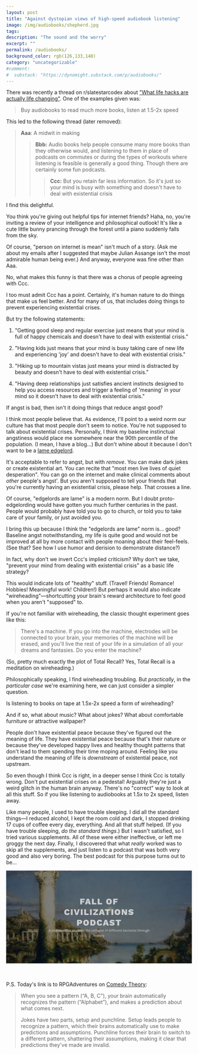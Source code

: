 ```yaml
---
layout: post
title: "Against dystopian views of high-speed audiobook listening"
image: /img/audiobooks/shepherd.jpg
tags: 
description: "The sound and the worry" 
excerpt: ""
permalink: /audiobooks/
background_color: rgb(126,133,140)
category: "uncategorizable"
#comment:
#  substack: "https://dynomight.substack.com/p/audiobooks/"
---
```


There was recently a thread on r/slatestarcodex about ["What life hacks are actually life changing"](https://old.reddit.com/r/slatestarcodex/comments/1fthckt/what_life_hacks_are_actually_life_changing/). One of the examples given was:

> Buy audiobooks to read much more books, listen at 1.5-2x speed

This led to the following thread (later removed):

> **Aaa**: A midwit in making
> 
> > **Bbb:** Audio books help people consume many more books than they otherwise would, and listening to them in place of podcasts on commutes or during the types of workouts where listening is feasible is generally a good thing. Though there are certainly some fun podcasts.
> > 
> > > **Ccc:** But you retain far less information. So it's just so your mind is busy with something and doesn't have to deal with existential crisis

I find this delightful.

You think you're giving out helpful tips for internet friends? Haha, no, you're inviting a review of your intelligence and philosophical outlook! It's like a cute little bunny prancing through the forest until a piano suddenly falls from the sky.

Of course, "person on internet is mean" isn't much of a story. (Ask me about my emails after I suggested that maybe Julian Assange isn't the most admirable human being ever.) And anyway, everyone was fine other than Aaa.

No, what makes this funny is that there was a chorus of people agreeing with Ccc.

I too must admit Ccc has a point. Certainly, it's human nature to do things that make us feel better. And for many of us, that includes doing things to prevent experiencing existential crises.

But try the following statements:

1. "Getting good sleep and regular exercise just means that your mind is full of happy chemicals and doesn't have to deal with existential crisis."
  
2. "Having kids just means that your mind is busy taking care of new life and experiencing 'joy' and doesn't have to deal with existential crisis."

3. "Hiking up to mountain vistas just means your mind is distracted by beauty and doesn't have to deal with existential crisis."

4. "Having deep relationships just satisfies ancient instincts designed to help you access resources and trigger a feeling of 'meaning' in your mind so it doesn't have to deal with existential crisis."

If angst is bad, then isn't it doing things that reduce angst good?

I think most people believe that. As evidence, I'll point to a weird norm our culture has that most people don't seem to notice. You're not supposed to talk about existential crises. Personally, I think my baseline instinctual angstiness would place me somewhere near the 90th percentile of the population. (I mean, I have a blog...) But don't whine about it because I don't want to be a [lame edgelord](/plans/#5).

It's acceptable to refer to angst, but with *remove*. You can make dark jokes or create existential art. You can recite that "most men live lives of quiet desperation". You can go on the internet and make clinical comments about *other* people's angst'. But you aren't supposed to tell your friends that you're currently having an existential crisis, please help. That crosses a line.

Of course, "edgelords are lame" is a modern norm. But I doubt proto-edgelording would have gotten you much further centuries in the past. People would probably have told you to go to church, or told you to take care of your family, or just avoided you.

I bring this up because I think the "edgelords are lame" norm is... good? Baseline angst notwithstanding, my life is quite good and would not be improved at all by more contact with people moaning about their feel-feels. (See that? See how I use humor and derision to demonstrate distance?)

In fact, why don't we invert Ccc's implied criticism? Why don't we take, "prevent your mind from dealing with existential crisis" as a basic life strategy?

This would indicate lots of "healthy" stuff. (Travel! Friends! Romance! Hobbies! Meaningful work! Children!) But perhaps it would also indicate "wireheading"—shortcutting your brain's reward architecture to feel good when you aren't "supposed" to.

If you're not familiar with wireheading, the classic thought experiment goes like this:

> There's a machine. If you go into the machine, electrodes will be connected to your brain, your memories of the machine will be erased, and you'll live the rest of your life in a simulation of all your dreams and fantasies. Do you enter the machine?

(So, pretty much exactly the plot of Total Recall? Yes, Total Recall is a meditation on wireheading.)

Philosophically speaking, I find wireheading troubling. But *practically*, in the *particular case* we're examining here, we can just consider a simpler question.

Is listening to books on tape at 1.5x-2x speed a form of wireheading?

And if so, what about music? What about jokes? What about comfortable furniture or attractive wallpaper?

People don't have existential peace because they've figured out the meaning of life. They have existential peace because that's their nature or because they've developed happy lives and healthy thought patterns that don't lead to them spending their time moping around. Feeling like you understand the meaning of life is *downstream* of existential peace, not upstream.

So even though I think Ccc is right, in a deeper sense I think Ccc is totally wrong. Don't put existential crises on a pedestal! Arguably they're just a weird glitch in the human brain anyway. There's no "correct" way to look at all this stuff. So if you like listening to audiobooks at 1.5x to 2x speed, listen away.

Like many people, I used to have trouble sleeping. I did all the standard things—I reduced alcohol, I kept the room cold and dark, I stopped drinking 17 cups of coffee every day, everything. And all that stuff helped. (If you have trouble sleeping, *do the standard things*.) But I wasn't satisfied, so I tried various supplements. All of these were either ineffective, or left me groggy the next day. Finally, I discovered that what *really* worked was to skip all the supplements, and just listen to a podcast that was both very good and also very boring. The best podcast for this purpose turns out to be...

[![Fall of Civilizations Podcast](/img/audiobooks/fall.jpg)](https://fallofcivilizationspodcast.com/)

<br>

P.S. Today's link is to RPGAdventures on [Comedy Theory](https://rpgadventures.io/post/comedy-theory):

> When you see a pattern (“A, B, C”), your brain automatically recognizes the pattern (“Alphabet”), and makes a prediction about what comes next.
> 
> Jokes have two parts, setup and punchline. Setup leads people to recognize a pattern, which their brains automatically use to make predictions and assumptions. Punchline forces their brain to switch to a different pattern, shattering their assumptions, making it clear that predictions they've made are invalid.